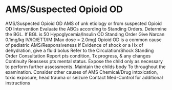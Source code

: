 # AMS/Suspected Opioid OD

AMS/Suspected Opioid OD
AMS of unk etiology or from suspected Opioid OD
Intervention
Evaluate the ABCs according to Standing Orders.
Determine the BGL.
If BGL is 50  Hypoglycemia/Insulin OD Standing Order
Give Narcan 0.1mg/kg IV/IO/ETT/IM (Max dose = 2.0mg)
Opioid OD is a common cause of pediatric AMS/Responsiveness
If Evidence of shock or a Hx of dehydration, give a fluid bolus Refer to the Circulation/Shock Standing Order
Consultation
Report pts condition, Tx progress, & any changes
Continuity
Reassess pts mental status.
Expose the child only as necessary to perform further assessments. Maintain the childs body To throughout the examination. Consider other causes of AMS  Chemical/Drug intoxication, toxic exposure, head trauma or seizure
Contact Med-Control for additional instructions
